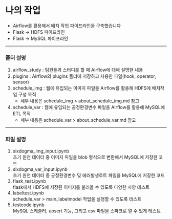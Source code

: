 # 나의 작업
- Airflow를 활용해서 배치 작업 파이프라인을 구축했습니다 
- Flask -> HDFS 파이프라인
- Flask -> MySQL 파이프라인

---

### 폴더 설명
1. airflow_study : 팀원들과 스터디를 할 때 Airflow에 대해 설명한 내용
2. plugins : Airflow의 plugins 폴더에 저장하고 사용한 파일(hook, operator, sensor)
3. schedule_img : 웹에 유입되는 이미지 파일을 Airflow를 활용해 HDFS에 배치작업 구성 목적
    - 세부 내용은 schedule_img > about_schedule_img.md 참고
4. schedule_var : 웹에 유입되는 공정환경변수 파일을 Airflow를 활용해 MySQL에 ETL 목적
    - 세부 내용은 schedule_var > about_schedule_var.md 참고

---

### 파일 설명
1. sixdogma_img_input.ipynb
    <br>
    초기 원천 데이터 중 이미지 파일을 blob 형식으로 변환해서 MySQL에 저장한 코드
2. sixdogma_var_input.ipynb
    <br>
    초기 원천 데이터 중 공정환경변수 및 에러발생로트 파일을 MySQL에 저장한 코드
3. flask_test.ipynb
    <br>
    flask에서 HDFS에 저장된 이미지를 불러올 수 있도록 다양한 사항 테스트
4. labeltest.ipynb
    <br>
    schedule_var > main_labelmodel 작업을 실행할 수 있도록 테스트
5. testcode.ipynb
    <br>
    MySQL 스케줄러, upsert 기능, 그리고 csv 파일을 스파크로 열 수 있게 테스트
